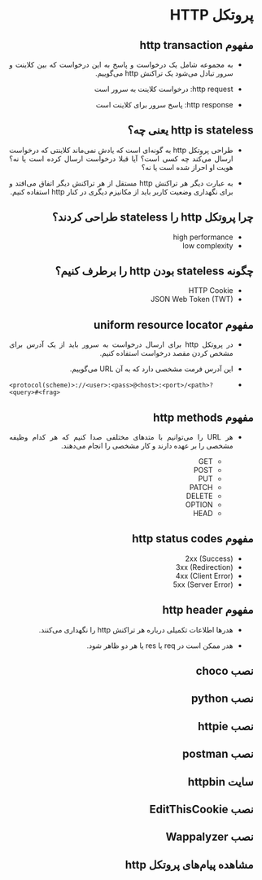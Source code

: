 <div dir="rtl" style="text-align:justify;">

# پروتکل HTTP

## مفهوم http transaction

- به مجموعه شامل یک درخواست و پاسخ به این درخواست که بین کلاینت و سرور تبادل می‌شود یک تراکنش http می‌گوییم.

- http request: درخواست کلاینت به سرور است
- http response: پاسخ سرور برای کلاینت است

## http is stateless یعنی چه؟ 

- طراحی پروتکل http به گونه‌ای است که یادش نمی‌ماند کلاینتی که درخواست ارسال می‌کند چه کسی است؟ آیا قبلا درخواست ارسال کرده است یا نه؟ هویت او احراز شده است یا نه؟

- به عبارت دیگر هر تراکنش http مستقل از هر تراکنش دیگر اتفاق می‌افتد و برای نگهداری وضعیت کاربر باید از مکانیزم دیگری در کنار http استفاده کنیم.

## چرا پروتکل http را stateless طراحی کردند؟

- high performance
- low complexity

## چگونه stateless بودن http را برطرف کنیم؟

- HTTP Cookie
- JSON Web Token (TWT)

## مفهوم uniform resource locator

- در پروتکل http برای ارسال درخواست به سرور باید از یک آدرس برای مشخص کردن مقصد درخواست استفاده کنیم.

- این آدرس فرمت مشخصی دارد که به آن URL می‌گوییم.
- 
    <div dir="ltr">

    ```
    <protocol(scheme)>://<user>:<pass>@<host>:<port>/<path>?<query>#<frag>
    ```

    </div>

## مفهوم http methods

- هر URL را می‌توانیم با متدهای مختلفی صدا کنیم که هر کدام وظیفه مشخصی را بر عهده دارند و کار مشخصی را انجام می‌دهند.

    - GET
    - POST
    - PUT
    - PATCH
    - DELETE
    - OPTION
    - HEAD

## مفهوم http status codes

- 2xx (Success)
- 3xx (Redirection)
- 4xx (Client Error)
- 5xx (Server Error)

## مفهوم http header

- هدرها اطلاعات تکمیلی درباره هر تراکنش http را نگهداری می‌کنند.

- هدر ممکن است در  req یا res یا هر دو ظاهر شود.

## نصب choco

## نصب python

## نصب httpie

## نصب postman

## سایت httpbin

## نصب EditThisCookie

## نصب Wappalyzer

## مشاهده پیام‌های پروتکل http

</div>